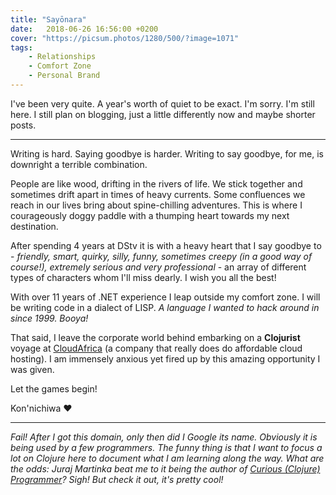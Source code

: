 ```yaml
---
title: "Sayōnara"
date:   2018-06-26 16:56:00 +0200
cover: "https://picsum.photos/1280/500/?image=1071"
tags:
    - Relationships
    - Comfort Zone
    - Personal Brand
---
```


I've been very quite. A year's worth of quiet to be exact. I'm sorry. I'm still
here. I still plan on blogging, just a little differently now and maybe shorter
posts.

---

Writing is hard. Saying goodbye is harder. Writing to say goodbye, for me, is
downright a terrible combination.

People are like wood, drifting in the rivers of life. We stick together and
sometimes drift apart in times of heavy currents. Some confluences we reach in
our lives bring about spine-chilling adventures. This is where I courageously
doggy paddle with a thumping heart towards my next destination.

After spending 4 years at DStv it is with a heavy heart that I say goodbye to -
*friendly, smart, quirky, silly, funny, sometimes creepy (in a good way of
course!), extremely serious and very professional* - an array of different types
of characters whom I'll miss dearly. I wish you all the best!

With over 11 years of .NET experience I leap outside my comfort zone. I will be
writing code in a dialect of LISP. *A language I wanted to hack around in since
1999. Booya!*

That said, I leave the corporate world behind embarking on a **Clojurist**
voyage at [CloudAfrica](https://www.cloudafrica.net/) (a company that really
does do affordable cloud hosting). I am immensely anxious yet fired up by this
amazing opportunity I was given.

Let the games begin!

Kon'nichiwa &hearts;

---

*Fail! After I got this domain, only then did I Google its name. Obviously it is
being used by a few programmers. The funny thing is that I want to focus a lot
on Clojure here to document what I am learning along the way. What are the odds:
Juraj Martinka beat me to it being the author of [Curious (Clojure)
Programmer](https://curiousprogrammer.net/about/)? Sigh! But check it out, it's
pretty cool!*